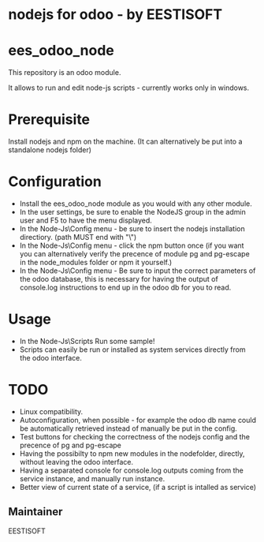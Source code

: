 # nodejs for odoo - by EESTISOFT

ees_odoo_node
===========================================================
This repository is an odoo module.

It allows to run and edit node-js scripts - currently works only in windows.


Prerequisite 
=============
Install nodejs and npm on the machine. (It can alternatively be put into a standalone nodejs folder)

Configuration
=============
 - Install the ees_odoo_node module as you would with any other module.
 - In the user settings, be sure to enable the NodeJS group in the admin user and F5 to have the menu displayed.
 - In the Node-Js\Config menu - be sure to insert the nodejs installation directiory. (path MUST end with "\\")
 - In the Node-Js\Config menu - click the npm button once (if you want you can alternatively verify the precence of module pg and pg-escape in the node_modules folder or npm it yourself.)
 - In the Node-Js\Config menu - Be sure to input the correct parameters of the odoo database, this is necessary for having the output of console.log instructions to end up in the odoo db for you to read.
 
   
Usage
=====
 - In the Node-Js\Scripts Run some sample!
 - Scripts can easily be run or installed as system services directly from the odoo interface.



TODO
====
 - Linux compatibility.
 - Autoconfiguration, when possible - for example the odoo db name could be automatically retrieved instead of manually be put in the config.
 - Test buttons for checking the correctness of the nodejs config and the precence of pg and pg-escape
 - Having the possibilty to npm new modules in the nodefolder, directly, without leaving the odoo interface.
 - Having a separated console for console.log outputs coming from the service instance, and manually run instance.
 - Better view of current state of a service, (if a script is intalled as service)
 





Maintainer
----------
EESTISOFT
